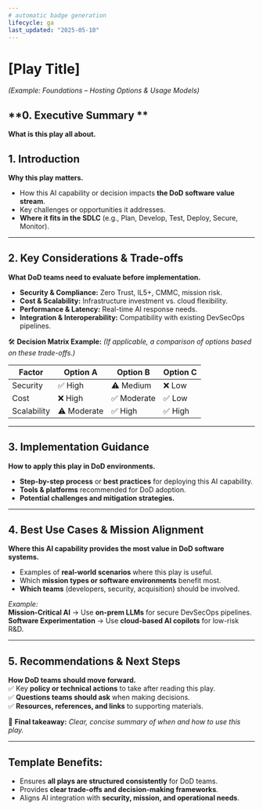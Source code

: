 ```yaml
---
# automatic badge generation
lifecycle: ga
last_updated: "2025-05-10"
---
```

# **[Play Title]**

_(Example: Foundations – Hosting Options & Usage Models)_

## **0. Executive Summary **  

**What is this play all about.** 

## **1. Introduction**  

**Why this play matters.**  

- How this AI capability or decision impacts **the DoD software value stream**.  
- Key challenges or opportunities it addresses.  
- **Where it fits in the SDLC** (e.g., Plan, Develop, Test, Deploy, Secure, Monitor).  

----

## **2. Key Considerations & Trade-offs**  

**What DoD teams need to evaluate before implementation.**  

- **Security & Compliance:** Zero Trust, IL5+, CMMC, mission risk.  
- **Cost & Scalability:** Infrastructure investment vs. cloud flexibility.  
- **Performance & Latency:** Real-time AI response needs.  
- **Integration & Interoperability:** Compatibility with existing DevSecOps pipelines.  

🛠 **Decision Matrix Example:** _(If applicable, a comparison of options based on these trade-offs.)_

| Factor | Option A | Option B | Option C |
|--------|---------|---------|---------|
| Security | ✅ High | ⚠️ Medium | ❌ Low |
| Cost | ❌ High | ✅ Moderate | ✅ Low |
| Scalability | ⚠️ Moderate | ✅ High | ✅ High |

----

## **3. Implementation Guidance**  

**How to apply this play in DoD environments.**  

- **Step-by-step process** or **best practices** for deploying this AI capability.  
- **Tools & platforms** recommended for DoD adoption.  
- **Potential challenges and mitigation strategies.**  

----

## **4. Best Use Cases & Mission Alignment**  

**Where this AI capability provides the most value in DoD software systems.**  

- Examples of **real-world scenarios** where this play is useful.  
- Which **mission types or software environments** benefit most.  
- **Which teams** (developers, security, acquisition) should be involved.  

_Example:_  
**Mission-Critical AI** → Use **on-prem LLMs** for secure DevSecOps pipelines.  
**Software Experimentation** → Use **cloud-based AI copilots** for low-risk R&D.  

----

## **5. Recommendations & Next Steps**  

**How DoD teams should move forward.**  
✅ Key **policy or technical actions** to take after reading this play.  
✅ **Questions teams should ask** when making decisions.  
✅ **Resources, references, and links** to supporting materials.  

📍 **Final takeaway:** _Clear, concise summary of when and how to use this play._  

----

## **Template Benefits:**  

- Ensures **all plays are structured consistently** for DoD teams.  
- Provides **clear trade-offs and decision-making frameworks**.  
- Aligns AI integration with **security, mission, and operational needs**.  
